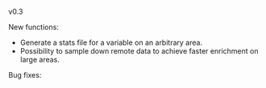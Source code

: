 v0.3

New functions:
- Generate a stats file for a variable on an arbitrary area.
- Possibility to sample down remote data to achieve faster enrichment on large areas.


Bug fixes:

